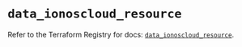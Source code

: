 # `data_ionoscloud_resource`

Refer to the Terraform Registry for docs: [`data_ionoscloud_resource`](https://registry.terraform.io/providers/ionos-cloud/ionoscloud/6.6.6/docs/data-sources/resource).
